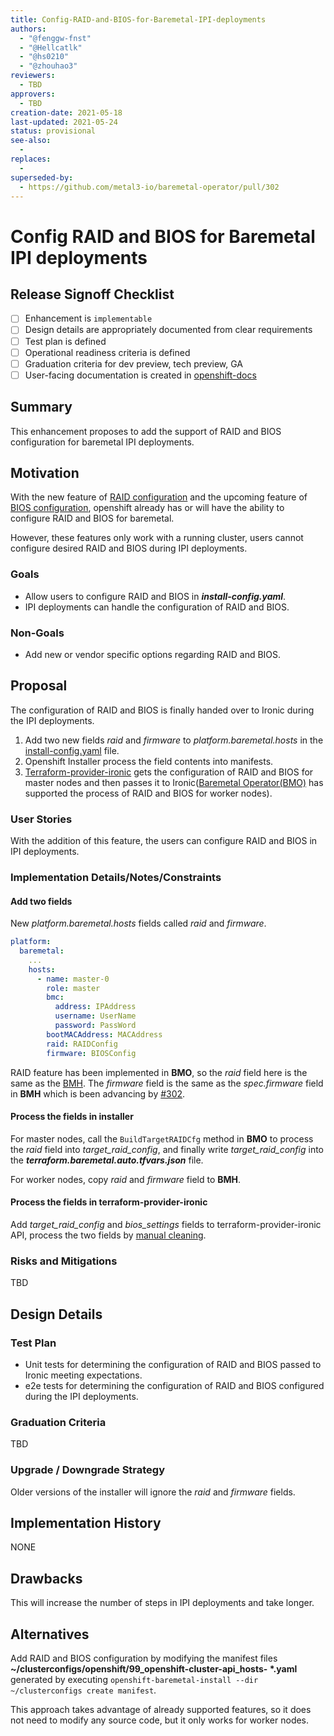 ```yaml
---
title: Config-RAID-and-BIOS-for-Baremetal-IPI-deployments
authors:
  - "@fenggw-fnst"
  - "@Hellcatlk"
  - "@hs0210"
  - "@zhouhao3"
reviewers:
  - TBD
approvers:
  - TBD
creation-date: 2021-05-18
last-updated: 2021-05-24
status: provisional
see-also:
  -
replaces:
  -
superseded-by:
  - https://github.com/metal3-io/baremetal-operator/pull/302
---
```


# Config RAID and BIOS for Baremetal IPI deployments

## Release Signoff Checklist

- [ ] Enhancement is `implementable`
- [ ] Design details are appropriately documented from clear requirements
- [ ] Test plan is defined
- [ ] Operational readiness criteria is defined
- [ ] Graduation criteria for dev preview, tech preview, GA
- [ ] User-facing documentation is created in [openshift-docs](https://github.com/openshift/openshift-docs/)

## Summary

This enhancement proposes to add the support of RAID and BIOS configuration for baremetal IPI deployments.

## Motivation

With the new feature of [RAID configuration](https://github.com/metal3-io/baremetal-operator/pull/292) and the upcoming feature of [BIOS configuration](https://github.com/metal3-io/baremetal-operator/pull/302), openshift already has or will have the ability to configure RAID and BIOS for baremetal.

However, these features only work with a running cluster, users cannot configure desired RAID and BIOS during IPI deployments.

### Goals

- Allow users to configure RAID and BIOS in ***install-config.yaml***.
- IPI deployments can handle the configuration of RAID and BIOS.

### Non-Goals

- Add new or vendor specific options regarding RAID and BIOS.

## Proposal

The configuration of RAID and BIOS is finally handed over to Ironic during the IPI deployments.
1. Add two new fields *raid* and *firmware* to *platform.baremetal.hosts* in the [install-config.yaml](https://github.com/openshift/installer/blob/master/data/data/install.openshift.io_installconfigs.yaml) file.
2. Openshift Installer process the field contents into manifests.
3. [Terraform-provider-ironic](https://github.com/openshift-metal3/terraform-provider-ironic) gets the
configuration of RAID and BIOS for master nodes and then passes it to Ironic([Baremetal Operator(BMO)](https://github.com/metal3-io/baremetal-operator)
has supported the process of RAID and BIOS for worker nodes).

### User Stories

With the addition of this feature, the users can configure RAID and BIOS in IPI deployments.

### Implementation Details/Notes/Constraints

#### Add two fields

New *platform.baremetal.hosts* fields called *raid* and *firmware*.

```yaml
platform:
  baremetal:
    ...
    hosts:
      - name: master-0
        role: master
        bmc:
          address: IPAddress
          username: UserName
          password: PassWord
        bootMACAddress: MACAddress
        raid: RAIDConfig
        firmware: BIOSConfig
```

RAID feature has been implemented in **BMO**, so the *raid* field here is the same as the [BMH](https://github.com/metal3-io/baremetal-operator/blob/399f5ef7ee3831014c1425250bc4fa49641a8709/config/crd/bases/metal3.io_baremetalhosts.yaml).
The *firmware* field is the same as the *spec.firmware* field in **BMH** which is been advancing by [#302](https://github.com/metal3-io/baremetal-operator/pull/302).

#### Process the fields in installer

For master nodes, call the `BuildTargetRAIDCfg` method in **BMO** to process the *raid* field into *target_raid_config*, and finally write *target_raid_config* into the ***terraform.baremetal.auto.tfvars.json*** file.

For worker nodes, copy *raid* and *firmware* field to **BMH**.

#### Process the fields in terraform-provider-ironic

Add *target_raid_config* and *bios_settings* fields to terraform-provider-ironic API,
process the two fields by [manual cleaning](https://docs.openstack.org/ironic/latest/admin/cleaning.html#manual-cleaning).

### Risks and Mitigations

TBD

## Design Details

### Test Plan

- Unit tests for determining the configuration of RAID and BIOS passed to Ironic meeting expectations.
- e2e tests for determining the configuration of RAID and BIOS configured during the IPI deployments.

### Graduation Criteria

TBD

### Upgrade / Downgrade Strategy

Older versions of the installer will ignore the *raid* and *firmware* fields.

## Implementation History

NONE

## Drawbacks

This will increase the number of steps in IPI deployments and take longer.

## Alternatives

Add RAID and BIOS configuration by modifying the manifest files **~/clusterconfigs/openshift/99_openshift-cluster-api_hosts- \*.yaml** generated by executing `openshift-baremetal-install --dir ~/clusterconfigs create manifest`.

This approach takes advantage of already supported features, so it does not need to modify any source code, but it only works for worker nodes.
